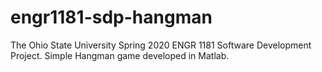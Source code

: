 # engr1181-sdp-hangman
The Ohio State University Spring 2020 ENGR 1181 Software Development Project. Simple Hangman game developed in Matlab.

